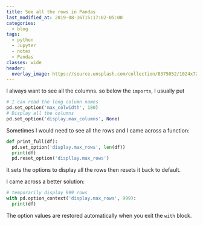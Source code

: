 ```yaml
---
title: See all the rows in Pandas
last_modified_at: 2019-08-16T15:17:02-05:00
categories:
  - blog
tags:
  - python
  - Jupyter
  - notes
  - Pandas
classes: wide
header:
  overlay_image: https://source.unsplash.com/collection/8375052/1024x720
---
```


I always want to see all the columns.
so below the `imports`, I usually put
```python
# I can read the long column names
pd.set_option('max_colwidth', 180)
# Display all the columns
pd.set_option('display.max_columns', None)
```

Sometimes I would need to see all the rows and I came across a function:
```python
def print_full(df):
  pd.set_option('display.max_rows', len(df))
  print(df)
  pd.reset_option('displlay.max_rows')
```
It sets the options to display all the rows then resets it back to default.

I came across a better solution:

```python
# temporarily display 999 rows
with pd.option_context('display.max_rows', 999):
  print(df)
```
The option values are restored automatically when you exit the `with` block.
